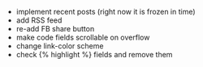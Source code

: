 * implement recent posts (right now it is frozen in time)
* add RSS feed
* re-add FB share button
* make code fields scrollable on overflow
* change link-color scheme
* check {% highlight %} fields and remove them
